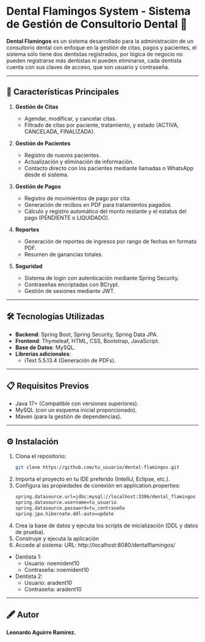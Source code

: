 # Dental Flamingos System - Sistema de Gestión de Consultorio Dental 🦷

**Dental Flamingos** es un sistema desarrollado para la administración de un consultorio dental con enfoque en la gestión de citas, pagos y pacientes, el sistema sólo tiene dos dentistas registrados, por lógica de negocio no pueden registrarse más dentistas ni pueden eliminarse, cada dentista cuenta con sus claves de acceso, que son usuario y contraseña.

---

## 🚀 Características Principales

1. **Gestión de Citas**
   - Agendar, modificar, y cancelar citas.
   - Filtrado de citas por paciente, tratamiento, y estado (ACTIVA, CANCELADA, FINALIZADA).

2. **Gestión de Pacientes**
   - Registro de nuevos pacientes.
   - Actualización y eliminación de información.
   - Contacto directo con los pacientes mediante llamadas o WhatsApp desde el sistema.

3. **Gestión de Pagos**
   - Registro de movimientos de pago por cita.
   - Generación de recibos en PDF para tratamientos pagados.
   - Cálculo y registro automático del monto restante y el estatus del pago (PENDIENTE o LIQUIDADO).

4. **Reportes**
   - Generación de reportes de ingresos por rango de fechas en formato PDF.
   - Resumen de ganancias totales.

5. **Seguridad**
   - Sistema de login con autenticación mediante Spring Security.
   - Contraseñas encriptadas con BCrypt.
   - Gestión de sesiones mediante JWT.

---

## 🛠️ Tecnologías Utilizadas

- **Backend**: Spring Boot, Spring Security, Spring Data JPA.
- **Frontend**: Thymeleaf, HTML, CSS, Bootstrap, JavaScript.
- **Base de Datos**: MySQL.
- **Librerías adicionales**:
  - iText 5.5.13.4 (Generación de PDFs).

---

## 📋 Requisitos Previos

- Java 17+ (Compatible con versiones superiores).
- MySQL (con un esquema inicial proporcionado).
- Maven (para la gestión de dependencias).

---

## ⚙️ Instalación

1. Clona el repositorio:
   ```bash
   git clone https://github.com/tu_usuario/dental-flamingos.git

2. Importa el proyecto en tu IDE preferido (IntelliJ, Eclipse, etc.).
3. Configura las propiedades de conexión en application.properties:
   ```bash
   spring.datasource.url=jdbc:mysql://localhost:3306/dental_flamingos
   spring.datasource.username=tu_usuario
   spring.datasource.password=tu_contraseña
   spring.jpa.hibernate.ddl-auto=update
4. Crea la base de datos y ejecuta los scripts de inicialización (DDL y datos de prueba).
5. Construye y ejecuta la aplicación
6. Accede al sistema:
   URL: http://localhost:8080/dentalflamingos/
  - Dentista 1:
    - Usuario: noemident10
    - Contraseña: noemident10
  - Dentista 2:
    - Usuario: aradent10
    - Contraseña: aradent10

---

## 🖋️ Autor

**Leonardo Aguirre Ramírez.**
